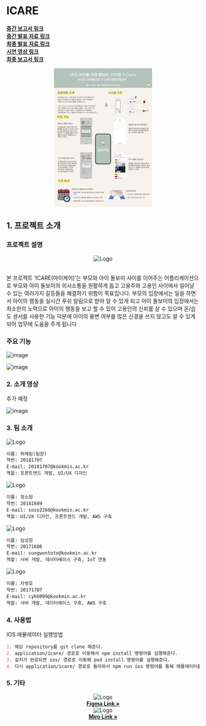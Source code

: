 # ICARE
<a href="./docs/팀05-중간보고서.pdf"><strong>중간 보고서 링크</strong></a>
<br/>
<a href="./docs/팀05-중간발표자료.pdf"><strong>중간 발표 자료 링크</strong></a>
<br/>
<a href="./docs/팀05-최종발표자료.pdf"><strong>최종 발표 자료 링크</strong></a>
<br/>
<a href="https://youtu.be/6aM0t3pmxVA"><strong>시연 영상 링크</strong></a>
<br/>
<a href="https://docs.google.com/document/d/1GNAOAtuPM39IEv15RSCPHiqbZbJglwEq/edit?usp=sharing&ouid=100622726522714582578&rtpof=true&sd=true"><strong>최종 보고서 링크</strong></a>
<div align="center">
    <img src="https://raw.githubusercontent.com/kookmin-sw/capstone-2022-05/master/docs/%E1%84%90%E1%85%B5%E1%86%B705-%E1%84%91%E1%85%A9%E1%84%89%E1%85%B3%E1%84%90%E1%85%A5.png" alt="Poster" width="256">
</div>

## 1. 프로젝트 소개

### 프로젝트 설명

<div align="center">
    <img src="https://user-images.githubusercontent.com/39997876/161223797-bb810439-2c98-4dbe-a107-c3e79e2ae41d.png" alt="Logo" width="256">
</div>
<br/>

본 프로젝트 ‘ICARE(아이케어)’는 부모와 아이 돌보미 사이를 이어주는 어플리케이션으로 부모와 아이 돌보미의 의사소통을 원활하게 돕고 고용주와 고용인 사이에서 일어날 수 있는 여러가지 갈등들을 해결하기 위함이 목표입니다. 
부모의 입장에서는 일을 하면서 아이의 행동을 실시간 푸쉬 알림으로 받아 알 수 있게 되고 아이 돌보미의 입장에서는 최소한의 노력으로 아이의 행동을 보고 할 수 있어 고용인의 신뢰를 살 수 있으며 온/습도 센서를 사용한 기능 덕분에 아이의 용변 여부를 많은 신경을 쓰지 않고도 알 수 있게 되어 업무에 도움을 주게 됩니다

### 주요 기능

![image](https://user-images.githubusercontent.com/39540561/169974855-0e32e799-7a39-4162-a7b1-76cf99f443d4.png)

![image](https://user-images.githubusercontent.com/39540561/169974717-f6b61fde-8379-494c-a330-c4f5e53ca925.png)

### 2. 소개 영상

추가 예정

![image](https://user-images.githubusercontent.com/39997876/161223750-ba34b04f-c722-4de8-9a30-d49713f981e9.png)


### 3. 팀 소개


<img src="https://user-images.githubusercontent.com/39997876/161223782-8253f7d0-40a9-4185-a746-d85183da03b0.png" alt="Logo" width="256">

```markdown
이름: 허채림(팀장)
학번: 20181707
E-mail: 20181707@kookmin.ac.kr
역할: 프론트엔드 개발, UI/UX 디자인
```


<img src="https://user-images.githubusercontent.com/39997876/161224539-b28267ac-b70e-4132-8588-ee8653f5cbc3.jpeg" alt="Logo" width="256">

```markdown
이름: 정소원
학번: 20181689
E-mail: soso2266@kookmin.ac.kr
역할: UI/UX 디자인, 프론트엔드 개발, AWS 구축
```

<img src="https://user-images.githubusercontent.com/39997876/161224036-476f181f-9176-4cf5-9c15-6cdb3d093178.png" alt="Logo" width="256">

```markdown
이름: 임성원
학번: 20171686
E-mail: sungwontoto@kookmin.ac.kr
역할: 서버 개발, 데이터베이스 구축, IoT 연동
```

<img src="https://user-images.githubusercontent.com/39997876/161224015-9bdac1ad-c0e0-45d2-8024-5063c9de41ac.png" alt="Logo" width="256">

```markdown
이름: 차영호
학번: 20171707
E-mail: cyh6099@kookmin.ac.kr
역할: 서버 개발, 데이터베이스 구축, AWS 구축
```

### 4. 사용법

IOS 애뮬레이터 실행방법
```markdown
1. 해당 repository를 git clone 해준다.
2. application/icare/ 경로로 이동해서 npm install 명령어를 실행해준다.
3. 설치가 완료되면 ios/ 경로로 이동해 pod install 명령어를 실행해준다.
4. 다시 application/icare/ 경로로 돌아와서 npm run ios 명령어를 통해 애뮬레이터를 실행해준다.
```

### 5. 기타


<p align="center">
    <img src="https://user-images.githubusercontent.com/39997876/161226405-b24013a6-0f7a-4c5d-837b-604559f87731.png" alt="Logo" width="36">
    <br/>
    <a href="https://www.figma.com/file/opGJWmV35hTEjhr7ZoqOg8/%EC%BA%A1%EC%8A%A4%ED%86%A42022?node-id=0%3A1"><strong>Figma Link »</strong></a>
    <br/>
    <img src="https://user-images.githubusercontent.com/39997876/161226189-91bb4b81-96d1-42e8-a1ee-9b3115c0af6b.png" alt="Logo" width="64">
    <br/>
    <a href="https://miro.com/app/board/uXjVOYc2F9A=/"><strong>Miro Link »</strong></a>
</p>
